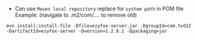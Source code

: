 - Can use `Maven local repository` replace for `system path` in POM file
  Example:  (navigate to .m2/com/.... to remove old)
```
mvn install:install-file -Dfile=ezyfox-server.jar -DgroupId=com.tvd12 -DartifactId=ezyfox-server -Dversion=1.2.8.1 -Dpackaging=jar
```